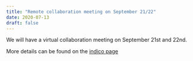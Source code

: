 ```yaml
---
title: "Remote collaboration meeting on September 21/22"
date: 2020-07-13
draft: false
---
```


We will have a virtual collaboration meeting on September 21st and 22nd.

More details can be found on the [indico page](https://indico.physik.uni-muenchen.de/event/60/)
